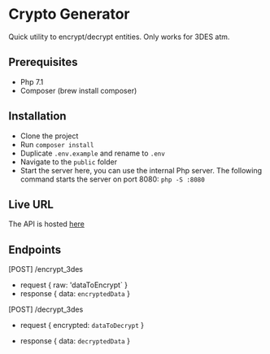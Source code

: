 # Crypto Generator

Quick utility to encrypt/decrypt entities. Only works for 3DES atm.

## Prerequisites

- Php 7.1
- Composer (brew install composer)

## Installation

- Clone the project
- Run `composer install`
- Duplicate `.env.example` and rename to `.env`
- Navigate to the `public` folder
- Start the server here, you can use the internal Php server. The following command starts the server on port 8080:
  `php -S :8080`
	
## Live URL

The API is hosted [here](https://crypto-generator.herokuapp.com)

## Endpoints

[POST] /encrypt_3des
  + request
	{
	    raw: 'dataToEncrypt`
	}
  + response
   	{
	   data: `encryptedData`
	}

[POST] /decrypt_3des
  + request
	{
	   encrypted: `dataToDecrypt`
	}

  + response
	{
	   data: `decryptedData`
	}
